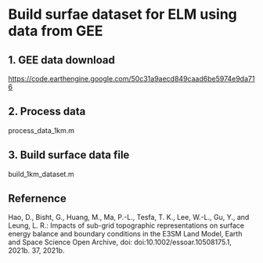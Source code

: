 # Build surfae dataset for ELM using data from GEE

## 1. GEE data download
https://code.earthengine.google.com/50c31a9aecd849caad6be5974e9da716

## 2. Process data
process_data_1km.m

## 3. Build surface data file
build_1km_dataset.m

## Refernence
Hao, D., Bisht, G., Huang, M., Ma, P.-L., Tesfa, T. K., Lee, W.-L., Gu, Y., and Leung, L. R.: Impacts of sub-grid topographic representations on surface energy balance and boundary conditions in the E3SM Land Model, Earth and Space Science Open Archive, doi: doi:10.1002/essoar.10508175.1, 2021b. 37, 2021b.

